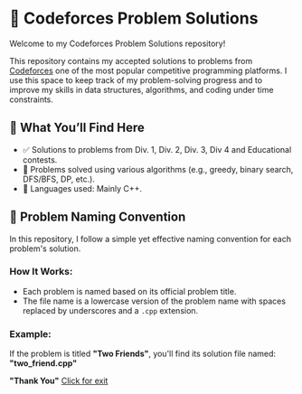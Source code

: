 # 🧠 Codeforces Problem Solutions

Welcome to my Codeforces Problem Solutions repository!

This repository contains my accepted solutions to problems from [Codeforces](https://codeforces.com/profile/tarikul1234) one of the most popular competitive programming platforms. I use this space to keep track of my problem-solving progress and to improve my skills in data structures, algorithms, and coding under time constraints.

## 📌 What You’ll Find Here

- ✅ Solutions to problems from Div. 1, Div. 2, Div. 3, Div 4 and Educational contests.
- 🔢 Problems solved using various algorithms (e.g., greedy, binary search, DFS/BFS, DP, etc.).
- 🧮 Languages used: Mainly C++.

## 📂 Problem Naming Convention

In this repository, I follow a simple yet effective naming convention for each problem's solution.

### How It Works:
- Each problem is named based on its official problem title.
- The file name is a lowercase version of the problem name with spaces replaced by underscores and a `.cpp` extension.

### Example:
If the problem is titled **"Two Friends"**, you'll find its solution file named: **"two_friend.cpp"**

**"Thank You"**        [Click for exit ](https://github.com/Tarikul-Hasan156?tab=repositories)
